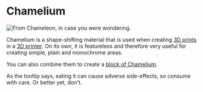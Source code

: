# Chamelium

![From Chameleon, in case you were wondering.](oredict:opencomputers:chamelium)

Chamelium is a shape-shifting material that is used when creating [3D prints](../block/print.md) in a [3D printer](../block/printer.md). On its own, it is featureless and therefore very useful for creating simple, plain and monochrome areas.

You can also combine them to create a [block of Chamelium](../block/chameliumBlock.md).

As the tooltip says, eating it can cause adverse side-effects, so consume with care. Or better yet, don't.
